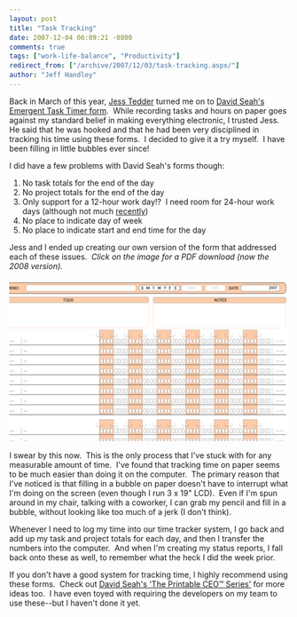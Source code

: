 ```yaml
---
layout: post
title: "Task Tracking"
date: 2007-12-04 06:09:21 -0800
comments: true
tags: ["work-life-balance", "Productivity"]
redirect_from: ["/archive/2007/12/03/task-tracking.aspx/"]
author: "Jeff Handley"
---
```

<!-- more -->
<p>Back in March of this year, <a href="http://www.jesstedder.com/" target="_blank">Jess Tedder</a> turned me on to <a href="http://davidseah.com/blog/emergent-task-timer-2007-form-updates/" target="_blank">David Seah's Emergent Task Timer form</a>.  While recording tasks and hours on paper goes against my standard belief in making everything electronic, I trusted Jess.  He said that he was hooked and that he had been very disciplined in tracking his time using these forms.  I decided to give it a try myself.  I have been filling in little bubbles ever since!</p>  <p>I did have a few problems with David Seah's forms though:</p>  <ol>   <li>No task totals for the end of the day </li>  <li>No project totals for the end of the day </li>  <li>Only support for a 12-hour work day!?  I need room for 24-hour work days (although not much <a href="http://blog.jeffhandley.com/archive/2007/11/07/my-work-pace.aspx" target="_blank">recently</a>) </li>  <li>No place to indicate day of week </li>  <li>No place to indicate start and end time for the day </li> </ol>  <p>Jess and I ended up creating our own version of the form that addressed each of these issues.  <em>Click on the image for a PDF download (now the 2008 version).</em></p>  <p><a title="Task Tracker" href="http://blog.jeffhandley.com/Files/TaskTracker2008.pdf" target="_blank" rel="enclosure"><img height="293" alt="Task Tracker (PDF Download)" src="/img/postimages/TaskTracking_1378C/image.png" width="550" /></a> </p>  <p>I swear by this now.  This is the only process that I've stuck with for any measurable amount of time.  I've found that tracking time on paper seems to be much easier than doing it on the computer.  The primary reason that I've noticed is that filling in a bubble on paper doesn't have to interrupt what I'm doing on the screen (even though I run 3 x 19" LCD).  Even if I'm spun around in my chair, talking with a coworker, I can grab my pencil and fill in a bubble, without looking like too much of a jerk (I don't think).</p>  <p>Whenever I need to log my time into our time tracker system, I go back and add up my task and project totals for each day, and then I transfer the numbers into the computer.  And when I'm creating my status reports, I fall back onto these as well, to remember what the heck I did the week prior.</p>  <p>If you don't have a good system for tracking time, I highly recommend using these forms.  Check out <a href="http://davidseah.com/blog/the-printable-ceo-series/" target="_blank">David Seah's 'The Printable CEO™ Series'</a> for more ideas too.  I have even toyed with requiring the developers on my team to use these--but I haven't done it yet.</p>

